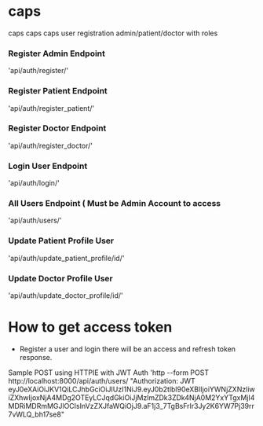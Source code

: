 # caps
caps caps caps user registration admin/patient/doctor with roles


### Register Admin Endpoint
'api/auth/register/'
### Register Patient Endpoint
'api/auth/register_patient/'
### Register Doctor Endpoint
'api/auth/register_doctor/'

### Login User Endpoint
'api/auth/login/'
### All Users Endpoint ( Must be Admin Account to access
'api/auth/users/'


### Update Patient Profile User
'api/auth/update_patient_profile/id/'
### Update Doctor Profile User
'api/auth/update_doctor_profile/id/'


# How to get access token
- Register a user and login there will be an access and refresh token response.

Sample POST using HTTPIE with JWT Auth
'http --form POST http://localhost:8000/api/auth/users/ "Authorization: JWT eyJ0eXAiOiJKV1QiLCJhbGciOiJIUzI1NiJ9.eyJ0b2tlbl90eXBlIjoiYWNjZXNzIiwiZXhwIjoxNjA4MDg2OTEyLCJqdGkiOiJjMzlmZDk3ZDk4NjA0M2YxYTgxMjI4MDRiMDRmMGJlOCIsInVzZXJfaWQiOjJ9.aF1j3_7TgBsFrlr3Jy2K6YW7Pj39rr7vWLQ_bh17se8"

